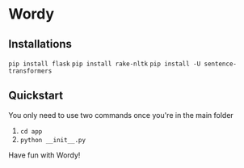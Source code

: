 # Wordy

## Installations

`pip install flask`
`pip install rake-nltk`
`pip install -U sentence-transformers`

## Quickstart

You only need to use two commands once you're in the main folder

1. `cd app`
2. `python __init__.py`

Have fun with Wordy!
